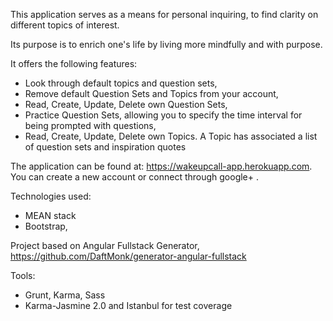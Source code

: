 
This application serves as a means for personal inquiring, to find clarity on different topics of interest. 

Its purpose is to enrich one's life by living more mindfully and with purpose. 

It offers the following features:
- Look through default topics and question sets,
- Remove default Question Sets and Topics from your account,
- Read, Create, Update, Delete own Question Sets,
- Practice Question Sets, allowing you to specify the time interval for being prompted with questions,
- Read, Create, Update, Delete own Topics. A Topic has associated a list of question sets and inspiration quotes

The application can be found at: https://wakeupcall-app.herokuapp.com. 
You can create a new account or connect through google+ .

Technologies used: 
- MEAN stack 
- Bootstrap, 

Project based on Angular Fullstack Generator, https://github.com/DaftMonk/generator-angular-fullstack

Tools: 
- Grunt, Karma, Sass
- Karma-Jasmine 2.0 and Istanbul for test coverage

